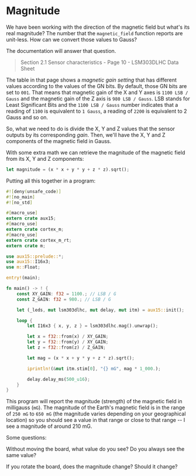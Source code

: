 # Magnitude

We have been working with the direction of the magnetic field but what's its real magnitude? The
number that the `magnetic_field` function reports are unit-less. How can we convert those values to
Gauss?

The documentation will answer that question.

> Section 2.1 Sensor characteristics - Page 10 - LSM303DLHC Data Sheet

The table in that page shows a *magnetic gain setting* that has different values according to the
values of the GN bits. By default, those GN bits are set to `001`. That means that magnetic gain of
the X and Y axes is `1100 LSB / Gauss` and the magnetic gain of the Z axis is `980 LSB / Gauss`. LSB
stands for Least Significant Bits and the `1100 LSB / Gauss` number indicates that a reading of
`1100` is equivalent to `1 Gauss`, a reading of `2200` is equivalent to 2 Gauss and so on.

So, what we need to do is divide the X, Y and Z values that the sensor outputs by its corresponding
*gain*. Then, we'll have the X, Y and Z components of the magnetic field in Gauss.

With some extra math we can retrieve the magnitude of the magnetic field from its X, Y and Z
components:

``` rust
let magnitude = (x * x + y * y + z * z).sqrt();
```

Putting all this together in a program:

``` rust
#![deny(unsafe_code)]
#![no_main]
#![no_std]

#[macro_use]
extern crate aux15;
#[macro_use]
extern crate cortex_m;
#[macro_use]
extern crate cortex_m_rt;
extern crate m;

use aux15::prelude::*;
use aux15::I16x3;
use m::Float;

entry!(main);

fn main() -> ! {
    const XY_GAIN: f32 = 1100.; // LSB / G
    const Z_GAIN: f32 = 980.; // LSB / G

    let (_leds, mut lsm303dlhc, mut delay, mut itm) = aux15::init();

    loop {
        let I16x3 { x, y, z } = lsm303dlhc.mag().unwrap();

        let x = f32::from(x) / XY_GAIN;
        let y = f32::from(y) / XY_GAIN;
        let z = f32::from(z) / Z_GAIN;

        let mag = (x * x + y * y + z * z).sqrt();

        iprintln!(&mut itm.stim[0], "{} mG", mag * 1_000.);

        delay.delay_ms(500_u16);
    }
}
```

This program will report the magnitude (strength) of the magnetic field in milligauss (`mG`). The
magnitude of the Earth's magnetic field is in the range of `250 mG` to `650 mG` (the magnitude
varies depending on your geographical location) so you should see a value in that range or close to
that range -- I see a magnitude of around 210 mG.

Some questions:

Without moving the board, what value do you see? Do you always see the same value?

If you rotate the board, does the magnitude change? Should it change?
